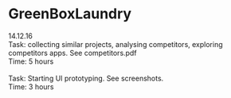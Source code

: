 # GreenBoxLaundry
14.12.16 <br> 
Task: collecting similar projects, analysing competitors, exploring competitors apps. See competitors.pdf <br>
Time: 5 hours<br> 
<br> 
Task: Starting UI prototyping. See screenshots.<br> 
Time: 3 hours<br>
